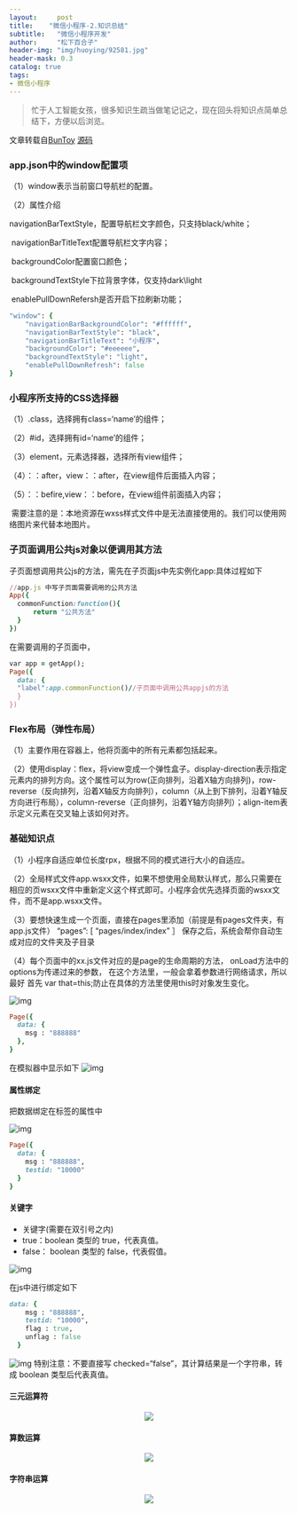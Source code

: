 ```yaml
---
layout:     post
title:    "微信小程序-2.知识总结"
subtitle:   "微信小程序开发"
author:     "松下百合子"
header-img: "img/huoying/92581.jpg"
header-mask: 0.3
catalog: true
tags:
- 微信小程序
---
```


> 忙于人工智能女孩，很多知识生疏当做笔记记之，现在回头将知识点简单总结下，方便以后浏览。

文章转载自[BunToy](https://BunToy.github.io/) [源码](https://gitee.com/jaythc/wxxcx_learen/tree/master/day01/day01_12/ownPageLife)


### app.json中的window配置项

（1）window表示当前窗口导航栏的配置。

（2）属性介绍

 navigationBarTextStyle，配置导航栏文字颜色，只支持black/white；

 navigationBarTitleText配置导航栏文字内容；

 backgroundColor配置窗口颜色；

 backgroundTextStyle下拉背景字体，仅支持dark\light

 enablePullDownRefersh是否开启下拉刷新功能；

```ruby
"window": {
    "navigationBarBackgroundColor": "#ffffff",
    "navigationBarTextStyle": "black",
    "navigationBarTitleText": "小程序",
    "backgroundColor": "#eeeeee",
    "backgroundTextStyle": "light",
    "enablePullDownRefresh": false
}
```

### 小程序所支持的CSS选择器

（1）.class，选择拥有class=‘name’的组件；

（2）#id，选择拥有id=‘name’的组件；

（3）element，元素选择器，选择所有view组件；

（4）：：after，view：：after，在view组件后面插入内容；

（5）：：befire,view：：before，在view组件前面插入内容；

 需要注意的是：本地资源在wxss样式文件中是无法直接使用的。我们可以使用网络图片来代替本地图片。


### 子页面调用公共js对象以便调用其方法

子页面想调用共公js的方法，需先在子页面js中先实例化app:具体过程如下

```ruby
//app.js 中写子页面需要调用的公共方法
App({
  commonFunction:function(){
      return "公共方法"
  }
})
```
在需要调用的子页面中，

```ruby
var app = getApp();
Page({
  data: {
  "label":app.commonFunction()//子页面中调用公共appjs的方法
  }
})
```

### Flex布局（弹性布局）

（1）主要作用在容器上，他将页面中的所有元素都包括起来。

（2）使用display：flex，将view变成一个弹性盒子。display-direction表示指定元素内的排列方向。这个属性可以为row(正向排列，沿着X轴方向排列)，row-reverse（反向排列，沿着X轴反方向排列），column（从上到下排列，沿着Y轴反方向进行布局），column-reverse（正向排列，沿着Y轴方向排列）；align-item表示定义元素在交叉轴上该如何对齐。


### 基础知识点 

（1）小程序自适应单位长度rpx，根据不同的模式进行大小的自适应。

（2）全局样式文件app.wsxx文件，如果不想使用全局默认样式，那么只需要在相应的页wsxx文件中重新定义这个样式即可。小程序会优先选择页面的wsxx文件，而不是app.wsxx文件。

（3）要想快速生成一个页面，直接在pages里添加（前提是有pages文件夹，有app.js文件） 
“pages”: [ “pages/index/index” ］ 
保存之后，系统会帮你自动生成对应的文件夹及子目录 

（4）每个页面中的xx.js文件对应的是page的生命周期的方法， onLoad方法中的options为传递过来的参数， 在这个方法里，一般会拿着参数进行网络请求，所以最好 
首先 var that=this;防止在具体的方法里使用this时对象发生变化。

![img](https://s2.ax1x.com/2019/03/09/ASyj1K.png)

```ruby
Page({
  data: {
    msg : "888888"
  },
}
```

在模拟器中显示如下
![img](https://s2.ax1x.com/2019/03/09/ASddrn.png)

#### 属性绑定

把数据绑定在标签的属性中

![img](https://s2.ax1x.com/2019/03/09/AS6PAA.png)

```ruby
Page({
  data: {
    msg : "888888",
    testid: "10000"
  }
}
```

#### 关键字

- 关键字(需要在双引号之内)
- true：boolean 类型的 true，代表真值。
- false： boolean 类型的 false，代表假值。

![img](https://s2.ax1x.com/2019/03/09/AS6NB4.png)

在js中进行绑定如下

```ruby
data: {
    msg : "888888",
    testid: "10000",
    flag : true,
    unflag : false
  }
```



![img](https://s2.ax1x.com/2019/03/09/AS6XUs.png)
特别注意：不要直接写 checked=“false”，其计算结果是一个字符串，转成 boolean 类型后代表真值。

#### 三元运算符

<center><img src="https://s2.ax1x.com/2019/03/09/AScwqg.png"/></center>

#### 算数运算

<center><img src="https://s2.ax1x.com/2019/03/09/AScRMT.png"/></center>

#### 字符串运算

<center><img src="https://s2.ax1x.com/2019/03/09/ASc4Z4.png"/></center>

